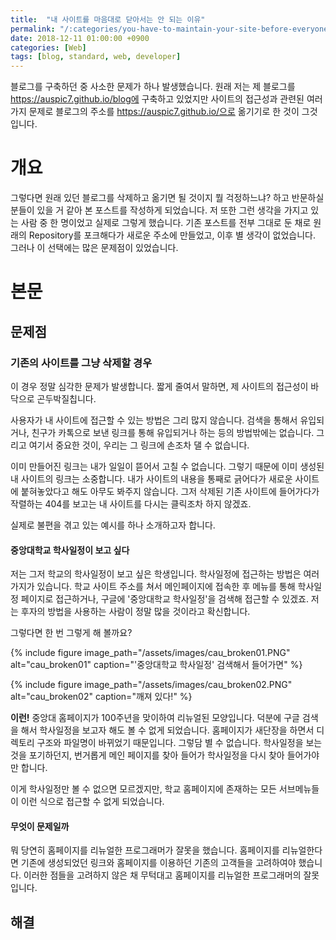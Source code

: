 ```yaml
---
title:  "내 사이트를 마음대로 닫아서는 안 되는 이유"
permalink: "/:categories/you-have-to-maintain-your-site-before-everyone-notice-it"
date: 2018-12-11 01:00:00 +0900
categories: [Web]
tags: [blog, standard, web, developer]
---
```


블로그를 구축하던 중 사소한 문제가 하나 발생했습니다. 원래 저는 제 블로그를 https://auspic7.github.io/blog에 구축하고 있었지만 사이트의 접근성과 관련된 여러 가지 문제로 블로그의 주소를 https://auspic7.github.io/으로 옮기기로 한 것이 그것입니다.

# 개요

그렇다면 원래 있던 블로그를 삭제하고 옮기면 될 것이지 뭘 걱정하느냐? 하고 반문하실 분들이 있을 거 같아 본 포스트를 작성하게 되었습니다. 저 또한 그런 생각을 가지고 있는 사람 중 한 명이었고 실제로 그렇게 했습니다. 기존 포스트를 전부 그대로 둔 채로 원래의 Repository를 포크해다가 새로운 주소에 만들었고, 이후 별 생각이 없었습니다. 그러나 이 선택에는 많은 문제점이 있었습니다.

# 본문

## 문제점

### 기존의 사이트를 그냥 삭제할 경우

이 경우 정말 심각한 문제가 발생합니다. 짧게 줄여서 말하면, 제 사이트의 접근성이 바닥으로 곤두박질칩니다.

사용자가 내 사이트에 접근할 수 있는 방법은 그리 많지 않습니다. 검색을 통해서 유입되거나, 친구가 카톡으로 보낸 링크를 통해 유입되거나 하는 등의 방법밖에는 없습니다. 그리고 여기서 중요한 것이, 우리는 그 링크에 손조차 댈 수 없습니다.

이미 만들어진 링크는 내가 일일이 뜯어서 고칠 수 없습니다. 그렇기 때문에 이미 생성된 내 사이트의 링크는 소중합니다.  내가 사이트의 내용을 통째로 긁어다가 새로운 사이트에 붙혀놓았다고 해도 아무도 봐주지 않습니다. 그저 삭제된 기존 사이트에 들어가다가 작렬하는 404를 보고는 내 사이트를 다시는 클릭조차 하지 않겠죠.

실제로 불편을 겪고 있는 예시를 하나 소개하고자 합니다.

#### 중앙대학교 학사일정이 보고 싶다

저는 그저 학교의 학사일정이 보고 싶은 학생입니다. 학사일정에 접근하는 방법은 여러 가지가 있습니다. 학교 사이트 주소를 쳐서 메인페이지에 접속한 후 메뉴를 통해 학사일정 페이지로 접근하거나, 구글에 '중앙대학교 학사일정'을 검색해 접근할 수 있겠죠. 저는 후자의 방법을 사용하는 사람이 정말 많을 것이라고 확신합니다.

그렇다면 한 번 그렇게 해 볼까요?

{% include figure image_path="/assets/images/cau_broken01.PNG" alt="cau_broken01" caption="'중앙대학교 학사일정' 검색해서 들어가면" %}

{% include figure image_path="/assets/images/cau_broken02.PNG" alt="cau_broken02" caption="깨져 있다!" %}

**이런!** 중앙대 홈페이지가 100주년을 맞이하여 리뉴얼된 모양입니다. 덕분에 구글 검색을 해서 학사일정을 보고자 해도 볼 수 없게 되었습니다. 홈페이지가 새단장을 하면서 디렉토리 구조와 파일명이 바뀌었기 때문입니다. 그렇담 별 수 없습니다. 학사일정을 보는 것을 포기하던지, 번거롭게 메인 페이지를 찾아 들어가 학사일정을 다시 찾아 들어가야만 합니다.

이게 학사일정만 볼 수 없으면 모르겠지만, 학교 홈페이지에 존재하는 모든 서브메뉴들이 이런 식으로 접근할 수 없게 되었습니다.

#### 무엇이 문제일까

뭐 당연히 홈페이지를 리뉴얼한 프로그래머가 잘못을 했습니다. 홈페이지를 리뉴얼한다면 기존에 생성되었던 링크와 홈페이지를 이용하던 기존의 고객들을 고려하여야 했습니다. 이러한 점들을 고려하지 않은 채 무턱대고 홈페이지를 리뉴얼한 프로그래머의 잘못입니다.

## 해결

